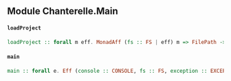 ## Module Chanterelle.Main

#### `loadProject`

``` purescript
loadProject :: forall m eff. MonadAff (fs :: FS | eff) m => FilePath -> m ChanterelleProject
```

#### `main`

``` purescript
main :: forall e. Eff (console :: CONSOLE, fs :: FS, exception :: EXCEPTION, process :: PROCESS | e) Unit
```


